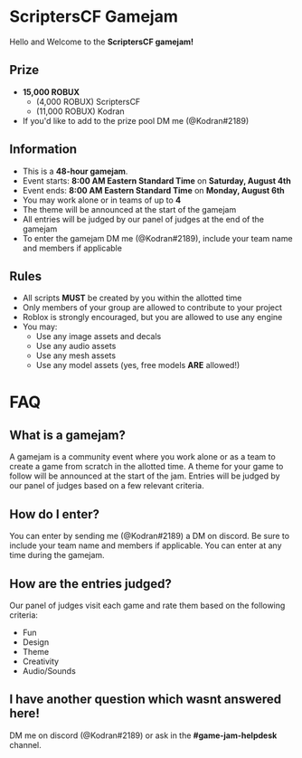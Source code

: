 # ScriptersCF Gamejam
Hello and Welcome to the **ScriptersCF gamejam!**

## Prize
- **15,000 ROBUX**
	- (4,000 ROBUX) ScriptersCF
	- (11,000 ROBUX) Kodran
- If you'd like to add to the prize pool DM me (@Kodran#2189)

## Information
- This is a **48-hour gamejam**. 
- Event starts: **8:00 AM Eastern Standard Time** on **Saturday, August 4th**
- Event ends: **8:00 AM Eastern Standard Time** on **Monday, August 6th**
- You may work alone or in teams of up to **4**
- The theme will be announced at the start of the gamejam
- All entries will be judged by our panel of judges at the end of the gamejam
- To enter the gamejam DM me (@Kodran#2189), include your team name and members if applicable

## Rules
- All scripts **MUST** be created by you within the allotted time
- Only members of your group are allowed to contribute to your project
- Roblox is strongly encouraged, but you are allowed to use any engine
- You may:
	- Use any image assets and decals 
	- Use any audio assets
	- Use any mesh assets
	- Use any model assets (yes, free models **ARE** allowed!)

# FAQ

## What is a gamejam?
A gamejam is a community event where you work alone or as a team to create a game from scratch in the allotted time. A theme for your game to follow will be announced at the start of the jam. Entries will be judged by our panel of judges based on a few relevant criteria.

## How do I enter?
You can enter by sending me (@Kodran#2189) a DM on discord. Be sure to include your team name and members if applicable. You can enter at any time during the gamejam.

## How are the entries judged?

Our panel of judges visit each game and rate them based on the following criteria:
- Fun
- Design
- Theme
- Creativity
- Audio/Sounds

## I have another question which wasnt answered here!
DM me on discord (@Kodran#2189) or ask in the **\#game-jam-helpdesk** channel.
